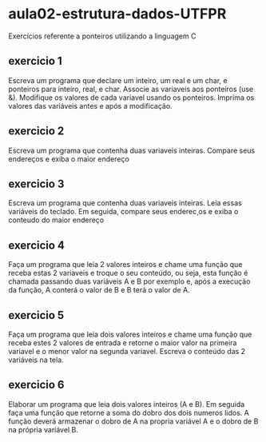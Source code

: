 # aula02-estrutura-dados-UTFPR
Exercícios referente a ponteiros utilizando a linguagem C


## exercicio 1
Escreva um programa que declare um inteiro, um real e um char, e ponteiros para inteiro, real, e char. Associe as variaveis aos ponteiros (use &). Modifique os valores de cada variavel usando os ponteiros. Imprima os valores das variáveis antes e após a modificação. 

## exercicio 2
Escreva um programa que contenha duas variaveis inteiras. Compare seus endereços e exiba o maior endereço

## exercicio 3
Escreva um programa que contenha duas variaveis inteiras. Leia essas variáveis do teclado. Em seguida, compare seus enderec¸os e exiba o conteudo do maior endereço

## exercicio 4
Faça um programa que leia 2 valores inteiros e chame uma função que receba estas 2 variaveis e troque o seu conteúdo, ou seja, esta função é chamada passando duas variáveis A e B por exemplo e, após  a execução da função, A conterá o valor de B e B terá o valor de A. 

## exercicio 5
Faça um programa que leia dois valores inteiros e chame uma função que receba estes 2 valores de entrada e retorne o maior valor na primeira variavel e o menor valor na segunda variavel. Escreva o conteúdo das 2 variáveis na tela.

## exercicio 6
Elaborar um programa que leia dois valores inteiros (A e B). Em seguida faça uma função que retorne a soma do dobro dos dois numeros lidos. A função deverá armazenar o dobro de A na propria variável A e o dobro de B na própria variável B.
